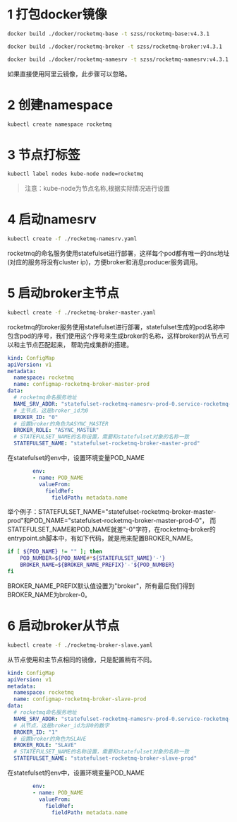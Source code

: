 # 1 打包docker镜像
```bash
docker build ./docker/rocketmq-base -t szss/rocketmq-base:v4.3.1

docker build ./docker/rocketmq-broker -t szss/rocketmq-broker:v4.3.1

docker build ./docker/rocketmq-namesrv -t szss/rocketmq-namesrv:v4.3.1
```
如果直接使用阿里云镜像，此步骤可以忽略。

# 2 创建namespace
```bash
kubectl create namespace rocketmq
```

# 3 节点打标签
```bash
kubectl label nodes kube-node node=rocketmq
```
> 注意：kube-node为节点名称,根据实际情况进行设置


# 4 启动namesrv
```bash
kubectl create -f ./rocketmq-namesrv.yaml
```
rocketmq的命名服务使用statefulset进行部署，这样每个pod都有唯一的dns地址(对应的服务将没有cluster ip)，方便broker和消息producer服务调用。

# 5 启动broker主节点
```bash
kubectl create -f ./rocketmq-broker-master.yaml
```
rocketmq的broker服务使用statefulset进行部署，statefulset生成的pod名称中包含pod的序号，我们使用这个序号来生成broker的名称，这样broker的从节点可以和主节点匹配起来，
帮助完成集群的搭建。

```yaml
kind: ConfigMap
apiVersion: v1
metadata:
  namespace: rocketmq
  name: configmap-rocketmq-broker-master-prod
data:
  # rocketmq命名服务地址
  NAME_SRV_ADDR: "statefulset-rocketmq-namesrv-prod-0.service-rocketmq-namesrv-prod.rocketmq:9876;statefulset-rocketmq-namesrv-prod-1.service-rocketmq-namesrv-prod.rocketmq:9876"
  # 主节点，这是broker_id为0
  BROKER_ID: "0"
  # 设置broker的角色为ASYNC_MASTER
  BROKER_ROLE: "ASYNC_MASTER"
  # STATEFULSET_NAME的名称设置，需要和statefulset对象的名称一致
  STATEFULSET_NAME: "statefulset-rocketmq-broker-master-prod"
```

在statefulset的env中，设置环境变量POD_NAME
```yaml
        env:
        - name: POD_NAME
          valueFrom:
            fieldRef:
              fieldPath: metadata.name
```

举个例子：STATEFULSET_NAME="statefulset-rocketmq-broker-master-prod"和POD_NAME="statefulset-rocketmq-broker-master-prod-0"，
而STATEFULSET_NAME和POD_NAME就差"-0"字符，在rocketmq-broker的entrypoint.sh脚本中，有如下代码，就是用来配置BROKER_NAME。
```bash
if [ ${POD_NAME} != "" ]; then
    POD_NUMBER=${POD_NAME#*${STATEFULSET_NAME}'-'}
    BROKER_NAME=${BROKER_NAME_PREFIX}'-'${POD_NUMBER}
fi

```
BROKER_NAME_PREFIX默认值设置为"broker"，所有最后我们得到BROKER_NAME为broker-0。

# 6 启动broker从节点
```bash
kubectl create -f ./rocketmq-broker-slave.yaml
```
从节点使用和主节点相同的镜像，只是配置稍有不同。
```yaml
kind: ConfigMap
apiVersion: v1
metadata:
  namespace: rocketmq
  name: configmap-rocketmq-broker-slave-prod
data:
  # rocketmq命名服务地址
  NAME_SRV_ADDR: "statefulset-rocketmq-namesrv-prod-0.service-rocketmq-namesrv-prod.rocketmq:9876;statefulset-rocketmq-namesrv-prod-1.service-rocketmq-namesrv-prod.rocketmq:9876"
  # 从节点，这是broker_id为非0的数字
  BROKER_ID: "1"
  # 设置broker的角色为SLAVE
  BROKER_ROLE: "SLAVE"
  # STATEFULSET_NAME的名称设置，需要和statefulset对象的名称一致  
  STATEFULSET_NAME: "statefulset-rocketmq-broker-slave-prod"
```


在statefulset的env中，设置环境变量POD_NAME
```yaml
        env:
        - name: POD_NAME
          valueFrom:
            fieldRef:
              fieldPath: metadata.name
```
